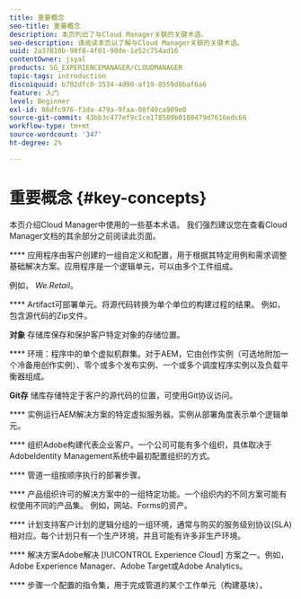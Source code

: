 ```yaml
---
title: 重要概念
seo-title: 重要概念
description: 本页列出了与Cloud Manager关联的关键术语。
seo-description: 请阅读本页以了解与Cloud Manager关联的关键术语。
uuid: 2a37810b-98f8-4f01-90de-1e52c754ad16
contentOwner: jsyal
products: SG_EXPERIENCEMANAGER/CLOUDMANAGER
topic-tags: introduction
discoiquuid: b702dfc0-3534-4d90-af19-8559d8baf6a6
feature: 入门
level: Beginner
exl-id: 86dfc976-f3da-479a-9faa-08f40ca909e0
source-git-commit: 43bb3c477ef9c1ce178509b8180479d7616edc66
workflow-type: tm+mt
source-wordcount: '347'
ht-degree: 2%

---
```


# 重要概念 {#key-concepts}

本页介绍Cloud Manager中使用的一些基本术语。 我们强烈建议您在查看Cloud Manager文档的其余部分之前阅读此页面。

**** 应用程序由客户创建的一组自定义和配置，用于根据其特定用例和需求调整基础解决方案。应用程序是一个逻辑单元，可以由多个工件组成。

例如， *We.Retail*。

**** Artifact可部署单元。将源代码转换为单个单位的构建过程的结果。 例如，包含源代码的Zip文件。

**对象** 存储库保存和保护客户特定对象的存储位置。

**** 环境：程序中的单个虚拟机群集。对于AEM，它由创作实例（可选地附加一个冷备用创作实例）、零个或多个发布实例、一个或多个调度程序实例以及负载平衡器组成。

**Git存** 储库存储特定于客户的源代码的位置，可使用Git协议访问。

**** 实例运行AEM解决方案的特定虚拟服务器。实例从部署角度表示单个逻辑单元。

**** 组织Adobe构建代表企业客户。一个公司可能有多个组织，具体取决于AdobeIdentity Management系统中最初配置组织的方式。

**** 管道一组按顺序执行的部署步骤。

**** 产品组织许可的解决方案中的一组特定功能。一个组织内的不同方案可能有权使用不同的产品集。 例如，网站、Forms的资产。

**** 计划支持客户计划的逻辑分组的一组环境，通常与购买的服务级别协议(SLA)相对应。每个计划只有一个生产环境，并且可能有许多非生产环境。

**** 解决方案Adobe解决 [!UICONTROL Experience Cloud] 方案之一。例如，Adobe Experience Manager、Adobe Target或Adobe Analytics。

**** 步骤一个配置的指令集，用于完成管道的某个工作单元（构建基块）。
